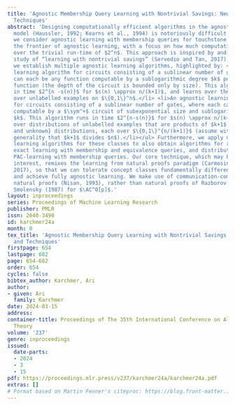 ```yaml
---
title: 'Agnostic Membership Query Learning with Nontrivial Savings: New Results and
  Techniques'
abstract: 'Designing computationally efficient algorithms in the agnostic learning
  model (Haussler, 1992; Kearns et al., 1994) is notoriously difficult. In this work,
  we consider agnostic learning with membership queries for touchstone classes at
  the frontier of agnostic learning, with a focus on how much computation can be saved
  over the trivial run-time of $2^n$. This approach is inspired by and continues the
  study of “learning with nontrivial savings” (Servedio and Tan, 2017). To this end,
  we establish multiple agnostic learning algorithms, highlighted by: <ul><li>An agnostic
  learning algorithm for circuits consisting of a sublinear number of gates, which
  can each be any function computable by a sublogarithmic degree $k$ polynomial threshold
  function (the depth of the circuit is bounded only by size). This algorithm runs
  in time $2^{n -s(n)}$ for $s(n) \approx n/(k+1)$, and learns over the uniform distribution
  over unlabelled examples on $\{0,1\}^n$.</li> <li>An agnostic learning algorithm
  for circuits consisting of a sublinear number of gates, where each can be any function
  computable by a $\sym^+$ circuit of subexponential size and sublogarithmic degree
  $k$. This algorithm runs in time $2^{n-s(n)}$ for $s(n) \approx n/(k+1)$, and learns
  over distributions of unlabelled examples that are products of $k+1$ \textit{arbitrary
  and unknown} distributions, each over $\{0,1\}^{n/(k+1)}$ (assume without loss of
  generality that $k+1$ divides $n$).</li></ul> Furthermore, we apply our new agnostic
  learning algorithms for these classes to also obtain algorithms for randomized compression,
  exact learning with membership and equivalence queries, and distribution-independent
  PAC-learning with membership queries. Our core technique, which may be of independent
  interest, remixes the learning from natural proofs paradigm (Carmosino et al. 2016,
  2017), so that we can tolerate concept classes fundamentally different than $\AC^0[p]$,
  and achieve fully agnostic learning. We make use of communication-complexity-based
  natural proofs (Nisan, 1993), rather than natural proofs of Razborov (1987) and
  Smolensky (1987) for $\AC^0[p]$.'
layout: inproceedings
series: Proceedings of Machine Learning Research
publisher: PMLR
issn: 2640-3498
id: karchmer24a
month: 0
tex_title: 'Agnostic Membership Query Learning with Nontrivial Savings: New Results
  and Techniques'
firstpage: 654
lastpage: 682
page: 654-682
order: 654
cycles: false
bibtex_author: Karchmer, Ari
author:
- given: Ari
  family: Karchmer
date: 2024-03-15
address:
container-title: Proceedings of The 35th International Conference on Algorithmic Learning
  Theory
volume: '237'
genre: inproceedings
issued:
  date-parts:
  - 2024
  - 3
  - 15
pdf: https://proceedings.mlr.press/v237/karchmer24a/karchmer24a.pdf
extras: []
# Format based on Martin Fenner's citeproc: https://blog.front-matter.io/posts/citeproc-yaml-for-bibliographies/
---
```

